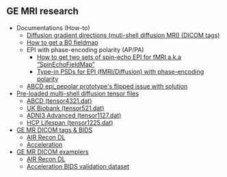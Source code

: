 ## GE MRI research
- Documentations (How-to)
  - [Diffusion gradient directions (muti-shell diffusion MRI) (DICOM tags)](https://github.com/mr-jaemin/ge-mri/blob/main/doc/GE_tensor.pdf)
  - [How to get a B0 fieldmap](https://github.com/mr-jaemin/ge-mri/blob/main/doc/B0_fieldmap.pdf)
  - EPI with phase-encoding polarity (AP/PA)
    - [How to get two sets of spin-echo EPI for fMRI a.k.a “SpinEchoFieldMap”](https://github.com/mr-jaemin/ge-mri/blob/main/doc/SE_EPI_fMRI_Fieldmap.pdf)
    - [Type-in PSDs for EPI (fMRI/Diffusion) with phase-encoding polarity](https://github.com/mr-jaemin/ge-mri/blob/main/doc/GE_EPI_PhaseEncoding.pdf)
  - [ABCD epi_pepolar prototype's flipped issue with solution](https://github.com/mr-jaemin/ge-mri/blob/main/doc/ABCD_epi_pepolar.pdf) 
- [Pre-loaded multi-shell diffusion tensor files](https://github.com/mr-jaemin/ge-mri/tree/main/tensor)
  - [ABCD (tensor4321.dat)](https://github.com/mr-jaemin/ge-mri/raw/main/tensor/tensor4321.dat)
  - [UK Biobank (tensor521.dat)](https://github.com/mr-jaemin/ge-mri/raw/main/tensor/tensor521.dat)
  - [ADNI3 Advanced (tensor1127.dat)](https://github.com/mr-jaemin/ge-mri/raw/main/tensor/tensor1127.dat)
  - [HCP Lifespan (tensor1225.dat)](https://github.com/mr-jaemin/ge-mri/raw/main/tensor/tensor1225.dat)
- [GE MR DICOM tags & BIDS](https://github.com/mr-jaemin/ge-mri/tree/main/DICOM)
  - [AIR Recon DL](https://github.com/mr-jaemin/ge-mri/tree/main/DICOM#air-recon-dl)   
  - [Acceleration](https://github.com/mr-jaemin/ge-mri/tree/main/DICOM#acceleration)
- [GE MR DICOM examplers](https://github.com/mr-jaemin/ge-mri/tree/main/data)
  - [AIR Recon DL](https://github.com/mr-jaemin/ge-mri/tree/main/data#ge-air-recon-dl)
  - [Acceleration BIDS validation dataset](https://github.com/mr-jaemin/ge-mri/tree/main/data#ge-acceleration-bids-validation-dataset)
